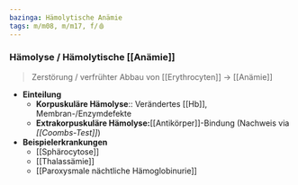 ```yaml
---
bazinga: Hämolytische Anämie
tags: m/m08, m/m17, f/🩸
---
```

### Hämolyse / Hämolytische [[Anämie]] 

> Zerstörung / verfrühter Abbau von [[Erythrocyten]] → [[Anämie]]

- **Einteilung**
	- **Korpuskuläre Hämolyse**:: Verändertes [[Hb]], Membran-/Enzymdefekte
	- **Extrakorpuskuläre Hämolyse:**[[Antikörper]]-Bindung (Nachweis via *[[Coombs-Test]]*)
- **Beispielerkrankungen**
	- [[Sphärocytose]]
	- [[Thalassämie]]
	- [[Paroxysmale nächtliche Hämoglobinurie]]